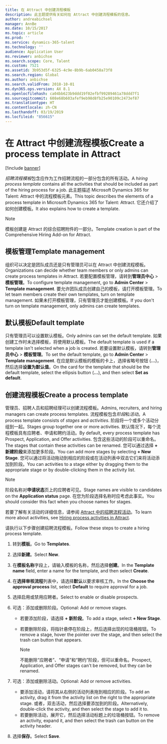 ```yaml
---
title: 在 Attract 中创建流程模板
description: 此主题提供有关如何在 Attract 中创建流程模板的信息。
author: andreabichsel
manager: AnnBe
ms.date: 10/15/2017
ms.topic: article
ms.prod: ''
ms.service: dynamics-365-talent
ms.technology: ''
audience: Application User
ms.reviewer: anbichse
ms.search.scope: Core, Talent
ms.custom: 7521
ms.assetid: 3b953d5f-6325-4c9e-8b9b-6ab0458a73f8
ms.search.region: Global
ms.author: anbichse
ms.search.validFrom: 2018-10-01
ms.dyn365.ops.version: AX 8.1
ms.openlocfilehash: ca04bb623b9ddd19f02efbf99289461a78ddd7f1
ms.sourcegitcommit: 608e68b603afef9eb98d8fb25e90109c2473ef87
ms.translationtype: HT
ms.contentlocale: zh-CN
ms.lasthandoff: 03/19/2019
ms.locfileid: "856615"
---
```

# <a name="create-a-process-template-in-attract"></a><span data-ttu-id="a0117-103">在 Attract 中创建流程模板</span><span class="sxs-lookup"><span data-stu-id="a0117-103">Create a process template in Attract</span></span>

[!include [banner](includes/banner.md)]

<span data-ttu-id="a0117-104">*招聘流程模板*包含应作为工作招聘流程的一部分包含的所有活动。</span><span class="sxs-lookup"><span data-stu-id="a0117-104">A *hiring process template* contains all the activities that should be included as part of the hiring process for a job.</span></span> <span data-ttu-id="a0117-105">此主题描述 Microsoft Dynamics 365 for Talent: Attract 中的流程模板元素。</span><span class="sxs-lookup"><span data-stu-id="a0117-105">This topic describes the elements of a process template in Microsoft Dynamics 365 for Talent: Attract.</span></span> <span data-ttu-id="a0117-106">它还介绍了如何创建模板。</span><span class="sxs-lookup"><span data-stu-id="a0117-106">It also explains how to create a template.</span></span>

> [!NOTE]
> <span data-ttu-id="a0117-107">模板创建是 Attract 的综合招聘附件的一部分。</span><span class="sxs-lookup"><span data-stu-id="a0117-107">Template creation is part of the Comprehensive Hiring Add-on for Attract.</span></span>

## <a name="template-management"></a><span data-ttu-id="a0117-108">模板管理</span><span class="sxs-lookup"><span data-stu-id="a0117-108">Template management</span></span>

<span data-ttu-id="a0117-109">组织可以决定是团队成员还是只有管理员可以在 Attract 中创建流程模板。</span><span class="sxs-lookup"><span data-stu-id="a0117-109">Organizations can decide whether team members or only admins can create process templates in Attract.</span></span> <span data-ttu-id="a0117-110">若要配置模板管理，请转到**管理员中心** \> **模板管理**。</span><span class="sxs-lookup"><span data-stu-id="a0117-110">To configure template management, go to **Admin Center** \> **Template management**.</span></span> <span data-ttu-id="a0117-111">要允许团队成员创建自己的模板，请打开模板管理。</span><span class="sxs-lookup"><span data-stu-id="a0117-111">To let team members create their own templates, turn on template management.</span></span> <span data-ttu-id="a0117-112">如果未打开模板管理，只有管理员才能创建模板。</span><span class="sxs-lookup"><span data-stu-id="a0117-112">If you don't turn on template management, only admins can create templates.</span></span>

## <a name="default-template"></a><span data-ttu-id="a0117-113">默认模板</span><span class="sxs-lookup"><span data-stu-id="a0117-113">Default template</span></span>

<span data-ttu-id="a0117-114">只有管理员可以设置默认模板。</span><span class="sxs-lookup"><span data-stu-id="a0117-114">Only admins can set the default template.</span></span> <span data-ttu-id="a0117-115">如果创建工作时未选择模板，将使用默认模板。</span><span class="sxs-lookup"><span data-stu-id="a0117-115">The default template is used if a template isn't selected when a job is created.</span></span> <span data-ttu-id="a0117-116">若要设置默认模板，请转到**管理员中心** \> **模板管理**。</span><span class="sxs-lookup"><span data-stu-id="a0117-116">To set the default template, go to **Admin Center** \> **Template management**.</span></span> <span data-ttu-id="a0117-117">在应是默认模板的模板的卡上，选择省略号按钮 (**...**)，然后选择**设置为默认值**。</span><span class="sxs-lookup"><span data-stu-id="a0117-117">On the card for the template that should be the default template, select the ellipsis button (**...**), and then select **Set as default**.</span></span>

## <a name="create-a-process-template"></a><span data-ttu-id="a0117-118">创建流程模板</span><span class="sxs-lookup"><span data-stu-id="a0117-118">Create a process template</span></span>

<span data-ttu-id="a0117-119">管理员、招聘人员和招聘经理可以创建流程模板。</span><span class="sxs-lookup"><span data-stu-id="a0117-119">Admins, recruiters, and hiring managers can create process templates.</span></span> <span data-ttu-id="a0117-120">流程模板包含*阶段*和*活动*。</span><span class="sxs-lookup"><span data-stu-id="a0117-120">A process template consists of *stages* and *activities*.</span></span> <span data-ttu-id="a0117-121">阶段将一个或多个活动分组到一起。</span><span class="sxs-lookup"><span data-stu-id="a0117-121">Stages group together one or more activities.</span></span> <span data-ttu-id="a0117-122">默认情况下，每个流程模板具有应聘者、申请和聘约活动。</span><span class="sxs-lookup"><span data-stu-id="a0117-122">By default, every process template has Prospect, Application, and Offer activities.</span></span> <span data-ttu-id="a0117-123">包含这些活动的阶段可以重命名。</span><span class="sxs-lookup"><span data-stu-id="a0117-123">The stages that contain these activities can be renamed.</span></span> <span data-ttu-id="a0117-124">您可以通过选择 **+ 新建阶段**来添加更多阶段。</span><span class="sxs-lookup"><span data-stu-id="a0117-124">You can add more stages by selecting **+ New Stage**.</span></span> <span data-ttu-id="a0117-125">您可以通过将活动拖动到相应的阶段或在活动列表中双击它们来将活动添加到阶段。</span><span class="sxs-lookup"><span data-stu-id="a0117-125">You can activities to a stage either by dragging them to the appropriate stage or by double-clicking them in the activity list.</span></span>

> [!NOTE]
> <span data-ttu-id="a0117-126">阶段名称对**申请状态**页上的应聘者可见。</span><span class="sxs-lookup"><span data-stu-id="a0117-126">Stage names are visible to candidates on the **Application status** page.</span></span> <span data-ttu-id="a0117-127">在您为阶段选择名称时应考虑此事实。</span><span class="sxs-lookup"><span data-stu-id="a0117-127">You should consider this fact when you choose names for stages.</span></span>

<span data-ttu-id="a0117-128">若要了解有关活动的详细信息，请参阅 [Attract 中的招聘流程活动](./activities-attract.md)。</span><span class="sxs-lookup"><span data-stu-id="a0117-128">To learn more about activities, see [Hiring process activities in Attract](./activities-attract.md).</span></span>

<span data-ttu-id="a0117-129">请执行以下步骤创建招聘流程模板。</span><span class="sxs-lookup"><span data-stu-id="a0117-129">Follow these steps to create a hiring process template.</span></span>

1. <span data-ttu-id="a0117-130">转到**模板**。</span><span class="sxs-lookup"><span data-stu-id="a0117-130">Go to **Templates**.</span></span>
2. <span data-ttu-id="a0117-131">选择**新建**。</span><span class="sxs-lookup"><span data-stu-id="a0117-131">Select **New**.</span></span>
3. <span data-ttu-id="a0117-132">在**模板名称**字段上，请输入模板的名称，然后选择**创建**。</span><span class="sxs-lookup"><span data-stu-id="a0117-132">In the **Template name** field, enter a name for the template, and then select **Create**.</span></span>
4. <span data-ttu-id="a0117-133">在**选择审核流程**列表中，请选择**默认**以要求审核工作。</span><span class="sxs-lookup"><span data-stu-id="a0117-133">In the **Choose the approval process** list, select **Default** to require approval for a job.</span></span>
5. <span data-ttu-id="a0117-134">选择启用或禁用应聘者。</span><span class="sxs-lookup"><span data-stu-id="a0117-134">Select to enable or disable prospects.</span></span>
6. <span data-ttu-id="a0117-135">可选：添加或删除阶段。</span><span class="sxs-lookup"><span data-stu-id="a0117-135">Optional: Add or remove stages.</span></span>

    - <span data-ttu-id="a0117-136">若要添加阶段，请选择 **+ 新阶段**。</span><span class="sxs-lookup"><span data-stu-id="a0117-136">To add a stage, select **+ New Stage**.</span></span>
    - <span data-ttu-id="a0117-137">若要删除阶段，将指针悬停在阶段上，然后选择出现的垃圾桶按钮。</span><span class="sxs-lookup"><span data-stu-id="a0117-137">To remove a stage, hover the pointer over the stage, and then select the trash can button that appears.</span></span>

        > [!NOTE]
        > <span data-ttu-id="a0117-138">不能删除“应聘者”、“申请”和“聘约”阶段，但可以重命名。</span><span class="sxs-lookup"><span data-stu-id="a0117-138">Prospect, Application, and Offer stages can't be removed, but they can be renamed.</span></span>

7. <span data-ttu-id="a0117-139">可选：添加或删除活动。</span><span class="sxs-lookup"><span data-stu-id="a0117-139">Optional: Add or remove activities.</span></span>

    - <span data-ttu-id="a0117-140">要添加活动，请将其从右侧的活动列表拖到相应的阶段。</span><span class="sxs-lookup"><span data-stu-id="a0117-140">To add an activity, drag it from the activity list on the right to the appropriate stage.</span></span> <span data-ttu-id="a0117-141">或者，双击活动，然后选择要添加到的阶段。</span><span class="sxs-lookup"><span data-stu-id="a0117-141">Alternatively, double-click the activity, and then select the stage to add it to.</span></span>
    - <span data-ttu-id="a0117-142">若要删除活动，展开它，然后选择活动标题上的垃圾桶按钮。</span><span class="sxs-lookup"><span data-stu-id="a0117-142">To remove an activity, expand it, and then select the trash can button on the activity header.</span></span>

8. <span data-ttu-id="a0117-143">选择**保存**。</span><span class="sxs-lookup"><span data-stu-id="a0117-143">Select **Save**.</span></span>
